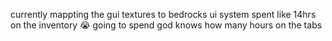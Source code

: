 currently mappting the gui textures to bedrocks ui system spent like 14hrs on the inventory 😭
 going to spend god knows how many hours on the tabs
